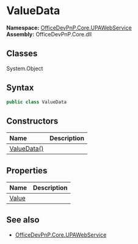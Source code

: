 # ValueData
  

**Namespace:** [OfficeDevPnP.Core.UPAWebService](OfficeDevPnP.Core.UPAWebService.md)  
**Assembly:** OfficeDevPnP.Core.dll  
## Classes
System.Object  
## Syntax
```C#
public class ValueData
```
## Constructors
|**Name**|**Description**|
|:-----|:-----|
| [ValueData()](ValueDataconstructor1details.md) | 
## Properties
|**Name**|**Description**|
|:-----|:-----|
| [Value](ValueData.Value.md) | 
## See also
- [OfficeDevPnP.Core.UPAWebService](OfficeDevPnP.Core.UPAWebService.md)
